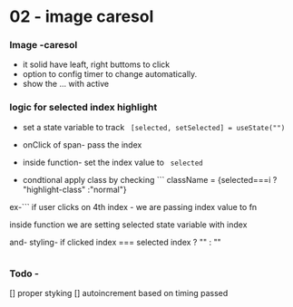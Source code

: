 # 02 - image caresol

### Image -caresol

- it solid have leaft, right buttoms to click
- option to config timer to change automatically.
- show the ... with active

### logic for selected index highlight

- set a state variable to track ` [selected, setSelected] = useState("")`

- onClick of span- pass the index

- inside function- set the index value to ` selected`

- condtional apply class by checking ``` className = {selected===i ? "highlight-class" :"normal"}

ex-``` if user clicks on 4th index - we are passing index value to fn

inside function we are setting selected state variable with index

and- styling- if clicked index === selected index ? "" : ""

```

```

### Todo -

[] proper styking
[] autoincrement based on timing passed
